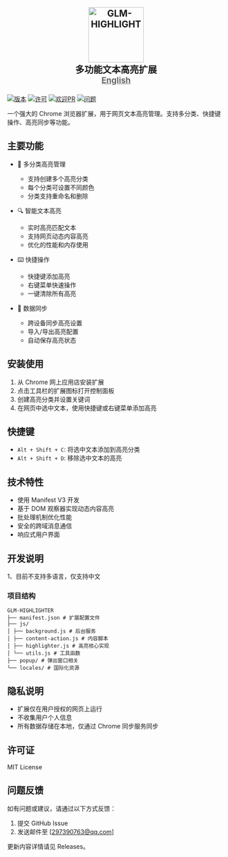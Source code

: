 <div align="center">
  <h2 style="font-size: 1.5em; margin: 1em 0;">
    <img src="../img/logo.png" alt="GLM-HIGHLIGHT" width="128" />
    <br>
    多功能文本高亮扩展
    <br>
    <a href="../README.md" style="font-size: 0.9em; color: #666;">English</a>
  </h2>
</div>

[![版本](https://img.shields.io/badge/版本-1.0.8-blue.svg)](https://github.com/JochenYang/GLM-HIGHLIGHT/releases)
[![许可](https://img.shields.io/badge/许可-MIT-green.svg)](https://opensource.org/licenses/MIT)
[![欢迎PR](https://img.shields.io/badge/PR-welcome-brightgreen.svg)](https://github.com/JochenYang/GLM-HIGHLIGHT/pulls)
[![问题](https://img.shields.io/badge/issues-welcome-orange.svg)](https://github.com/JochenYang/GLM-HIGHLIGHT/issues)

一个强大的 Chrome 浏览器扩展，用于网页文本高亮管理。支持多分类、快捷键操作、高亮同步等功能。

## 主要功能

- 🎨 多分类高亮管理

  - 支持创建多个高亮分类
  - 每个分类可设置不同颜色
  - 分类支持重命名和删除

- 🔍 智能文本高亮

  - 实时高亮匹配文本
  - 支持网页动态内容高亮
  - 优化的性能和内存使用

- ⌨️ 快捷操作

  - 快捷键添加高亮
  - 右键菜单快速操作
  - 一键清除所有高亮

- 🔄 数据同步

  - 跨设备同步高亮设置
  - 导入/导出高亮配置
  - 自动保存高亮状态

## 安装使用

1. 从 Chrome 网上应用店安装扩展
2. 点击工具栏的扩展图标打开控制面板
3. 创建高亮分类并设置关键词
4. 在网页中选中文本，使用快捷键或右键菜单添加高亮

## 快捷键

- `Alt + Shift + C`: 将选中文本添加到高亮分类
- `Alt + Shift + D`: 移除选中文本的高亮

## 技术特性

- 使用 Manifest V3 开发
- 基于 DOM 观察器实现动态内容高亮
- 批处理机制优化性能
- 安全的跨域消息通信
- 响应式用户界面

## 开发说明

1、目前不支持多语言，仅支持中文

### 项目结构

```
GLM-HIGHLIGHTER
├── manifest.json # 扩展配置文件
├── js/
│ ├── background.js # 后台服务
│ ├── content-action.js # 内容脚本
│ ├── highlighter.js # 高亮核心实现
│ └── utils.js # 工具函数
├── popup/ # 弹出窗口相关
└── locales/ # 国际化资源
```

## 隐私说明

- 扩展仅在用户授权的网页上运行
- 不收集用户个人信息
- 所有数据存储在本地，仅通过 Chrome 同步服务同步

## 许可证

MIT License

## 问题反馈

如有问题或建议，请通过以下方式反馈：

1. 提交 GitHub Issue
2. 发送邮件至 [297390763@qq.com]

更新内容详情请见 Releases。
